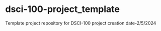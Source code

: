 # dsci-100-project_template
Template project repository for DSCI-100
project creation date-2/5/2024
